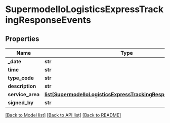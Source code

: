 # SupermodelIoLogisticsExpressTrackingResponseEvents

## Properties
Name | Type | Description | Notes
------------ | ------------- | ------------- | -------------
**_date** | **str** |  | [optional] 
**time** | **str** |  | [optional] 
**type_code** | **str** |  | [optional] 
**description** | **str** |  | [optional] 
**service_area** | [**list[SupermodelIoLogisticsExpressTrackingResponseServiceArea]**](SupermodelIoLogisticsExpressTrackingResponseServiceArea.md) |  | [optional] 
**signed_by** | **str** |  | [optional] 

[[Back to Model list]](../README.md#documentation-for-models) [[Back to API list]](../README.md#documentation-for-api-endpoints) [[Back to README]](../README.md)

